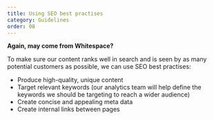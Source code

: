 ```yaml
---
title: Using SEO best practises
category: Guidelines
order: 08
---
```


**Again, may come from Whitespace?**

To make sure our content ranks well in search and is seen by as many potential customers as possible, we can use SEO best practises:
* Produce high-quality, unique content
* Target relevant keywords (our analytics team will help define the keywords we should be targeting to reach a wider audience)
* Create concise and appealing meta data
* Create internal links between pages
